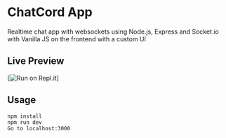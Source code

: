 # ChatCord App
Realtime chat app with websockets using Node.js, Express and Socket.io with Vanilla JS on the frontend with a custom UI

## Live Preview 
[![Run on Repl.it](https://chatapp-production-1718.up.railway.app/)]

## Usage

```
npm install
npm run dev
Go to localhost:3000
```

